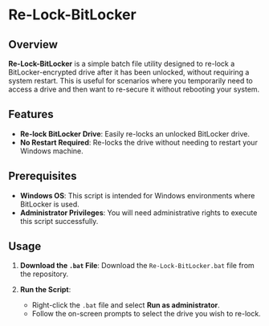 # Re-Lock-BitLocker

## Overview

**Re-Lock-BitLocker** is a simple batch file utility designed to re-lock a BitLocker-encrypted drive after it has been unlocked, without requiring a system restart. This is useful for scenarios where you temporarily need to access a drive and then want to re-secure it without rebooting your system.

## Features

- **Re-lock BitLocker Drive**: Easily re-locks an unlocked BitLocker drive.
- **No Restart Required**: Re-locks the drive without needing to restart your Windows machine.

## Prerequisites

- **Windows OS**: This script is intended for Windows environments where BitLocker is used.
- **Administrator Privileges**: You will need administrative rights to execute this script successfully.

## Usage

1. **Download the `.bat` File**: Download the `Re-Lock-BitLocker.bat` file from the repository.

2. **Run the Script**:

   - Right-click the `.bat` file and select **Run as administrator**.
   - Follow the on-screen prompts to select the drive you wish to re-lock.
